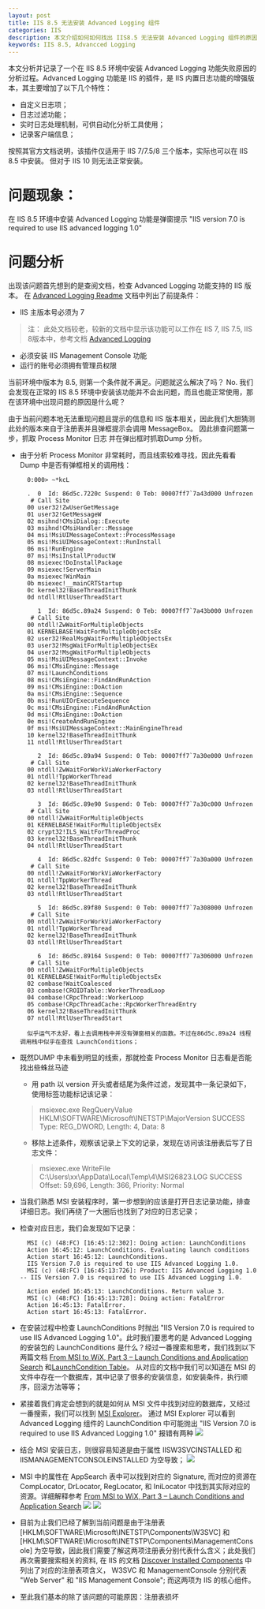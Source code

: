 ```yaml
---
layout: post
title: IIS 8.5 无法安装 Advanced Logging 组件
categories: IIS
description: 本文介绍如何如何找出 IIS8.5 无法安装 Advanced Logging 组件的原因。
keywords: IIS 8.5, Advancced Logging
---
```

本文分析并记录了一个在 IIS 8.5 环境中安装 Advanced Logging 功能失败原因的分析过程。Advanced Logging 功能是 IIS 的插件，是 IIS 内置日志功能的增强版本，其主要增加了以下几个特性：
 - 自定义日志项；
 - 日志过滤功能；
 - 实时日志处理机制，可供自动化分析工具使用；
 - 记录客户端信息；

 按照其官方文档说明，该插件仅适用于 IIS 7/7.5/8 三个版本，实际也可以在 IIS 8.5 中安装。 但对于 IIS 10 则无法正常安装。

# 问题现象：
在 IIS 8.5 环境中安装 Advanced Logging 功能是弹窗提示 "IIS version 7.0 is required to use IIS advanced logging 1.0"

# 问题分析
出现该问题首先想到的是查阅文档，检查 Advanced Logging 功能支持的 IIS 版本。 在 [Advanced Logging Readme](https://docs.microsoft.com/en-us/iis/extensions/advanced-logging-module/advanced-logging-readme#installation-notes) 文档中列出了前提条件：
- IIS 主版本号必须为 7 
>注： 此处文档较老，较新的文档中显示该功能可以工作在 IIS 7, IIS 7.5, IIS 8版本中，参考文档 [Advanced Logging](https://www.iis.net/downloads/microsoft/advanced-logging)
- 必须安装 IIS Management Console 功能
- 运行的账号必须拥有管理员权限

当前环境中版本为 8.5, 则第一个条件就不满足。问题就这么解决了吗？ No. 我们会发现在正常的 IIS 8.5 环境中安装该功能并不会出问题，而且也能正常使用，那在该环境中出现问题的原因是什么呢？

由于当前问题本地无法重现问题且提示的信息和 IIS 版本相关，因此我们大胆猜测此处的版本来自于注册表并且弹框提示会调用 MessageBox。 因此排查问题第一步，抓取 Process Monitor 日志 并在弹出框时抓取Dump 分析。
- 由于分析 Process Monitor 非常耗时，而且线索较难寻找，因此先看看 Dump 中是否有弹框相关的调用栈：

  ```
    0:000> ~*kcL

    .  0  Id: 86d5c.7220c Suspend: 0 Teb: 00007ff7`7a43d000 Unfrozen
     # Call Site
    00 user32!ZwUserGetMessage
    01 user32!GetMessageW
    02 msihnd!CMsiDialog::Execute
    03 msihnd!CMsiHandler::Message
    04 msi!MsiUIMessageContext::ProcessMessage
    05 msi!MsiUIMessageContext::RunInstall
    06 msi!RunEngine
    07 msi!MsiInstallProductW
    08 msiexec!DoInstallPackage
    09 msiexec!ServerMain
    0a msiexec!WinMain
    0b msiexec!__mainCRTStartup
    0c kernel32!BaseThreadInitThunk
    0d ntdll!RtlUserThreadStart

       1  Id: 86d5c.89a24 Suspend: 0 Teb: 00007ff7`7a43b000 Unfrozen
     # Call Site
    00 ntdll!ZwWaitForMultipleObjects
    01 KERNELBASE!WaitForMultipleObjectsEx
    02 user32!RealMsgWaitForMultipleObjectsEx
    03 user32!MsgWaitForMultipleObjectsEx
    04 user32!MsgWaitForMultipleObjects
    05 msi!MsiUIMessageContext::Invoke
    06 msi!CMsiEngine::Message
    07 msi!LaunchConditions
    08 msi!CMsiEngine::FindAndRunAction
    09 msi!CMsiEngine::DoAction
    0a msi!CMsiEngine::Sequence
    0b msi!RunUIOrExecuteSequence
    0c msi!CMsiEngine::FindAndRunAction
    0d msi!CMsiEngine::DoAction
    0e msi!CreateAndRunEngine
    0f msi!MsiUIMessageContext::MainEngineThread
    10 kernel32!BaseThreadInitThunk
    11 ntdll!RtlUserThreadStart

       2  Id: 86d5c.89a94 Suspend: 0 Teb: 00007ff7`7a30e000 Unfrozen
     # Call Site
    00 ntdll!ZwWaitForWorkViaWorkerFactory
    01 ntdll!TppWorkerThread
    02 kernel32!BaseThreadInitThunk
    03 ntdll!RtlUserThreadStart

       3  Id: 86d5c.89e90 Suspend: 0 Teb: 00007ff7`7a30c000 Unfrozen
     # Call Site
    00 ntdll!ZwWaitForMultipleObjects
    01 KERNELBASE!WaitForMultipleObjectsEx
    02 crypt32!ILS_WaitForThreadProc
    03 kernel32!BaseThreadInitThunk
    04 ntdll!RtlUserThreadStart

       4  Id: 86d5c.82dfc Suspend: 0 Teb: 00007ff7`7a30a000 Unfrozen
     # Call Site
    00 ntdll!ZwWaitForWorkViaWorkerFactory
    01 ntdll!TppWorkerThread
    02 kernel32!BaseThreadInitThunk
    03 ntdll!RtlUserThreadStart

       5  Id: 86d5c.89f80 Suspend: 0 Teb: 00007ff7`7a308000 Unfrozen
     # Call Site
    00 ntdll!ZwWaitForWorkViaWorkerFactory
    01 ntdll!TppWorkerThread
    02 kernel32!BaseThreadInitThunk
    03 ntdll!RtlUserThreadStart

       6  Id: 86d5c.89164 Suspend: 0 Teb: 00007ff7`7a306000 Unfrozen
     # Call Site
    00 ntdll!ZwWaitForMultipleObjects
    01 KERNELBASE!WaitForMultipleObjectsEx
    02 combase!WaitCoalesced
    03 combase!CROIDTable::WorkerThreadLoop
    04 combase!CRpcThread::WorkerLoop
    05 combase!CRpcThreadCache::RpcWorkerThreadEntry
    06 kernel32!BaseThreadInitThunk
    07 ntdll!RtlUserThreadStart

    似乎运气不太好，看上去调用栈中并没有弹窗相关的函数。不过在86d5c.89a24 线程调用栈中似乎在查找 LaunchConditions；
  ```
- 既然DUMP 中未看到明显的线索，那就检查 Process Monitor 日志看是否能找出些蛛丝马迹
  - 用 path 以 version 开头或者结尾为条件过滤，发现其中一条记录如下，使用标签功能标记该记录：
  >msiexec.exe	RegQueryValue	HKLM\SOFTWARE\Microsoft\INETSTP\MajorVersion	SUCCESS	Type: REG_DWORD, Length: 4, Data: 8	
  - 移除上述条件，观察该记录上下文的记录，发现在访问该注册表后写了日志文件：
  >msiexec.exe	WriteFile	C:\Users\xx\AppData\Local\Temp\4\MSI26823.LOG	SUCCESS	Offset: 59,696, Length: 366, Priority: Normal	
- 当我们熟悉 MSI 安装程序时，第一步想到的应该是打开日志记录功能，排查详细日志。我们再绕了一大圈后也找到了对应的日志记录；
- 检查对应日志，我们会发现如下记录：
  ```
    MSI (c) (48:FC) [16:45:12:302]: Doing action: LaunchConditions
    Action 16:45:12: LaunchConditions. Evaluating launch conditions
    Action start 16:45:12: LaunchConditions.
    IIS Version 7.0 is required to use IIS Advanced Logging 1.0.
    MSI (c) (48:FC) [16:45:13:726]: Product: IIS Advanced Logging 1.0 -- IIS Version 7.0 is required to use IIS Advanced Logging 1.0.

    Action ended 16:45:13: LaunchConditions. Return value 3.
    MSI (c) (48:FC) [16:45:13:728]: Doing action: FatalError
    Action 16:45:13: FatalError. 
    Action start 16:45:13: FatalError.
  ```
- 在安装过程中检查 LaunchConditions 时抛出 "IIS Version 7.0 is required to use IIS Advanced Logging 1.0"。此时我们要思考的是 Advanced Logging 的安装包的 LaunchConditions 是什么？经过一番搜索和思考，我们找到以下两篇文档 [From MSI to WiX, Part 3 – Launch Conditions and Application Search](https://blogs.technet.microsoft.com/alexshev/2008/02/10/from-msi-to-wix-part-3-launch-conditions-and-application-search/) 和[LaunchCondition Table](https://docs.microsoft.com/en-us/windows/win32/msi/launchcondition-table)。 从对应的文档中我们可以知道在 MSI 的文件中存在一个数据库，其中记录了很多的安装信息，如安装条件，执行顺序，回滚方法等等；
- 紧接着我们肯定会想到的就是如何从 MSI 文件中找到对应的数据库，又经过一番搜索，我们可以找到 [MSI Explorer](https://blogs.technet.microsoft.com/sateesh-arveti/2010/11/20/msi-explorer/)。 通过 MSI Explorer 可以看到 Advanced Logging 组件的 LaunchCondition 中可能抛出 "IIS Version 7.0 is required to use IIS Advanced Logging 1.0" 报错有两种
  ![](https://crushonme-1256821258.cos.ap-shanghai.myqcloud.com/LaunchCondition.png)
- 结合 MSI 安装日志，则很容易知道是由于属性 IISW3SVCINSTALLED 和 IISMANAGEMENTCONSOLEINSTALLED 为空导致； ![](https://crushonme-1256821258.cos.ap-shanghai.myqcloud.com/AdvancedLoggingMSILog.png)
- MSI 中的属性在 AppSearch 表中可以找到对应的 Signature, 而对应的资源在  CompLocator, DrLocator, RegLocator, 和 IniLocator  中找到其实际对应的资源。详细解释参考 [From MSI to WiX, Part 3 – Launch Conditions and Application Search](https://blogs.technet.microsoft.com/alexshev/2008/02/10/from-msi-to-wix-part-3-launch-conditions-and-application-search/)
  ![](https://crushonme-1256821258.cos.ap-shanghai.myqcloud.com/AppSearch.png)
  ![](https://crushonme-1256821258.cos.ap-shanghai.myqcloud.com/RegLocator.png)
- 目前为止我们已经了解到当前问题是由于注册表 [HKLM\SOFTWARE\Microsoft\INETSTP\Components\W3SVC] 和 [HKLM\SOFTWARE\Microsoft\INETSTP\Components\ManagementConsole] 为空导致，因此我们需要了解这两项注册表分别代表什么含义；此处我们再次需要搜索相关的资料, 在 IIS 的文档 [Discover Installed Components](https://docs.microsoft.com/en-us/iis/install/installing-iis-7/discover-installed-components) 中列出了对应的注册表项含义， W3SVC 和 ManagementConsole 分别代表 "Web Server" 和 "IIS Management Console"; 而这两项为 IIS 的核心组件。
- 至此我们基本的除了该问题的可能原因：注册表损坏
  